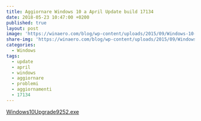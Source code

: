 ```yaml
---
title: Aggiornare Windows 10 a April Update build 17134
date: 2018-05-23 10:47:00 +0200
published: true
layout: post
image: 'https://winaero.com/blog/wp-content/uploads/2015/09/Windows-10-logo-icon-22.png'
share-img: 'https://winaero.com/blog/wp-content/uploads/2015/09/Windows-10-logo-icon-22.png'
categories:
  - Windows
tags:
  - update
  - april
  - windows
  - aggiornare
  - problemi
  - aggiornamenti
  - 17134
---
```

<a href="https://go.microsoft.com/fwlink/?LinkID=799445" target="_blank">Windows10Upgrade9252.exe</a>   
